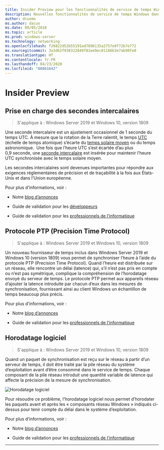 ```yaml
---
title: Insider Preview pour les fonctionnalités de service de temps Windows dans Windows Server 2019
description: Nouvelles fonctionnalités de service de temps Windows dans Windows Server 2019
author: dcuomo
ms.author: dacuo
ms.date: 09/05/2018
ms.topic: article
ms.prod: windows-server
ms.technology: networking
ms.openlocfilehash: f26822d52b55191ad7096135a2757e9f72b7e772
ms.sourcegitcommit: 3a3d62f938322849f81ee9ec01186b3e7ab90fe0
ms.translationtype: HT
ms.contentlocale: fr-FR
ms.lasthandoff: 04/23/2020
ms.locfileid: "80861642"
---
```

# <a name="insider-preview"></a>Insider Preview 


## <a name="leap-second-support"></a>Prise en charge des secondes intercalaires


>S'applique à : Windows Server 2019 et Windows 10, version 1809

Une seconde intercalaire est un ajustement occasionnel de 1 seconde du temps UTC. À mesure que la rotation de la Terre ralentit, le temps [UTC](https://en.wikipedia.org/wiki/Coordinated_Universal_Time) (échelle de temps atomique) s’écarte du [temps solaire moyen](https://en.wikipedia.org/wiki/Solar_time#Mean_solar_time) ou du temps astronomique.  Une fois que l’heure UTC s’est écartée d’au plus 0,9 seconde, une [seconde intercalaire](https://en.wikipedia.org/wiki/Leap_second) est insérée pour maintenir l’heure UTC synchronisée avec le temps solaire moyen.

Les secondes intercalaires sont devenues importantes pour répondre aux exigences réglementaires de précision et de traçabilité à la fois aux États-Unis et dans l’Union européenne.

Pour plus d’informations, voir :

-  Notre [blog d’annonces](https://blogs.technet.microsoft.com/networking/2018/07/18/top10-ws2019-hatime/)

-  Guide de validation pour les [développeurs](https://aka.ms/Dev-LeapSecond)

-  Guide de validation pour les [professionnels de l’informatique](https://aka.ms/ITPro-LeapSecond)


## <a name="precision-time-protocol"></a>Protocole PTP (Precision Time Protocol)

>S'applique à : Windows Server 2019 et Windows 10, version 1809

Un nouveau fournisseur de temps inclus dans Windows Server 2019 et Windows 10 (version 1809) vous permet de synchroniser l’heure à l’aide du protocole PTP (Precision Time Protocol). Quand l’heure est distribuée sur un réseau, elle rencontre un délai (latence) qui, s’il n’est pas pris en compte ou n’est pas symétrique, complique la compréhension de l’horodatage envoyé du serveur de temps. Le protocole PTP permet aux appareils réseau d’ajouter la latence introduite par chacun d’eux dans les mesures de synchronisation, fournissant ainsi au client Windows un échantillon de temps beaucoup plus précis.

Pour plus d’informations, voir :

-  Notre [blog d’annonces](https://blogs.technet.microsoft.com/networking/2018/07/18/top10-ws2019-hatime/)

-  Guide de validation pour les [professionnels de l’informatique](https://aka.ms/PTPValidation)


## <a name="software-timestamping"></a>Horodatage logiciel

>S'applique à : Windows Server 2019 et Windows 10, version 1809

Quand un paquet de synchronisation est reçu sur le réseau à partir d’un serveur de temps, il doit être traité par la pile réseau du système d’exploitation avant d’être consommé dans le service de temps. Chaque composant de la pile réseau introduit une quantité variable de latence qui affecte la précision de la mesure de synchronisation.

![Horodatage logiciel](../media/Windows-Time-Service/software-timestamping.png)

Pour résoudre ce problème, l’horodatage logiciel nous permet d’horodater les paquets avant et après les « composants réseau Windows » indiqués ci-dessus pour tenir compte du délai dans le système d’exploitation.

Pour plus d’informations, voir :

-  Notre [blog d’annonces](https://blogs.technet.microsoft.com/networking/2018/07/18/top10-ws2019-hatime/)

-  Guide de validation pour les [professionnels de l’informatique](https://github.com/Microsoft/SDN/blob/master/FeatureGuide/Validation%20Guide%20-%20RS5%20-%20Software%20Timestamping.docx)



---